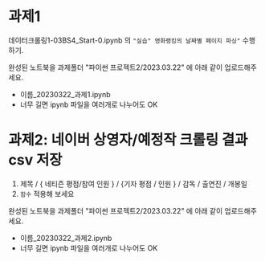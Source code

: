 # 과제1

데이터크롤링1-03BS4_Start-0.ipynb 의 `"실습" 영화랭킹의 날짜별 페이지 파싱"` 수행하기.

완성된 노트북을 과제폴더 "파이썬 프로젝트2/2023.03.22" 에 아래 같이 업로드해주세요.
 - 이름_20230322_과제1.ipynb
 - 너무 길면 ipynb 파일을 여러개로 나누어도 OK


# 과제2: 네이버 상영자/예정작 크롤링 결과 csv 저장

1. 제목 / { 네티즌 평점/참여 인원 } / {기자 평점 / 인원 } / 감독 / 출연진 / 개봉일
1. `함수` 적용해 보세요

완성된 노트북을 과제폴더 "파이썬 프로젝트2/2023.03.22" 에 아래 같이 업로드해주세요.
 - 이름_20230322_과제2.ipynb
 - 너무 길면 ipynb 파일을 여러개로 나누어도 OK

<!--
수업중 실습: 네이버 영화랭킹 날짜별 출력 [실습_크롤링_영화랭킹_1122.md](notebooks/실습_크롤링_영화랭킹_1122.md)
**결과 샘플**: [김예원_상영작_csv_test.ipynb](notebooks/김예원_상영작_csv_test.ipynb)

-->
